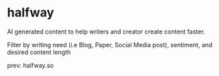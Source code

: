 # halfway

AI generated content to help writers and creator create content faster.

Filter by writing need (i.e Blog, Paper, Social Media post), sentiment, and desired content length 

prev: halfway.so 
